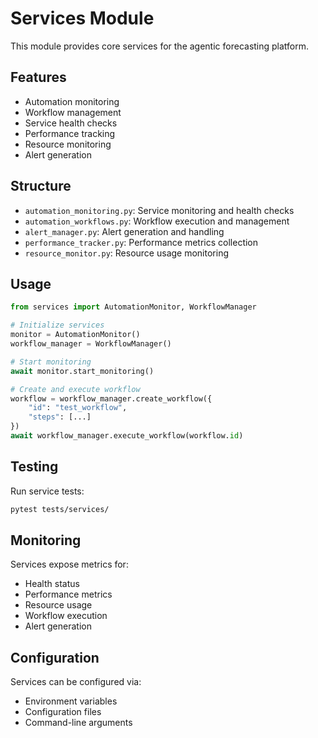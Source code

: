 # Services Module

This module provides core services for the agentic forecasting platform.

## Features

- Automation monitoring
- Workflow management
- Service health checks
- Performance tracking
- Resource monitoring
- Alert generation

## Structure

- `automation_monitoring.py`: Service monitoring and health checks
- `automation_workflows.py`: Workflow execution and management
- `alert_manager.py`: Alert generation and handling
- `performance_tracker.py`: Performance metrics collection
- `resource_monitor.py`: Resource usage monitoring

## Usage

```python
from services import AutomationMonitor, WorkflowManager

# Initialize services
monitor = AutomationMonitor()
workflow_manager = WorkflowManager()

# Start monitoring
await monitor.start_monitoring()

# Create and execute workflow
workflow = workflow_manager.create_workflow({
    "id": "test_workflow",
    "steps": [...]
})
await workflow_manager.execute_workflow(workflow.id)
```

## Testing

Run service tests:
```bash
pytest tests/services/
```

## Monitoring

Services expose metrics for:
- Health status
- Performance metrics
- Resource usage
- Workflow execution
- Alert generation

## Configuration

Services can be configured via:
- Environment variables
- Configuration files
- Command-line arguments 